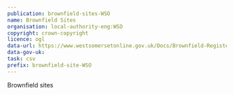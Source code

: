 ```yaml
---
publication: brownfield-sites-WSO
name: Brownfield Sites
organisation: local-authority-eng:WSO
copyright: crown-copyright
licence: ogl
data-url: https://www.westsomersetonline.gov.uk/Docs/Brownfield-Register/west-somerset_brownfieldregister_2017-12-31_rev1.aspx
data-gov-uk: 
task: csv
prefix: brownfield-site-WSO
---
```


Brownfield sites

